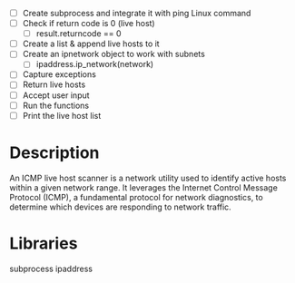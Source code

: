 - [ ] Create subprocess and integrate it with ping Linux command
- [ ] Check if return code is 0 (live host)
	- [ ] result.returncode == 0
- [ ] Create a list & append live hosts to it
- [ ] Create an ipnetwork object to work with subnets
	- [ ] ipaddress.ip_network(network)
- [ ] Capture exceptions
- [ ] Return live hosts
- [ ] Accept user input
- [ ] Run the functions
- [ ] Print the live host list

# Description
An ICMP live host scanner is a network utility used to identify active hosts within a given network range. It leverages the Internet Control Message Protocol (ICMP), a fundamental protocol for network diagnostics, to determine which devices are responding to network traffic.

# Libraries
subprocess
ipaddress
